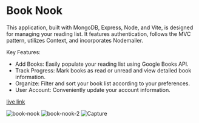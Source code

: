 # Book Nook

This application, built with MongoDB, Express, Node, and Vite, is designed for managing your reading list. It features authentication, follows the MVC pattern, utilizes Context, and incorporates Nodemailer.

Key Features:

- Add Books: Easily populate your reading list using Google Books API.
- Track Progress: Mark books as read or unread and view detailed book information.
- Organize: Filter and sort your book list according to your preferences.
- User Account: Conveniently update your account information.

[live link ](https://book-nook-wv31.onrender.com/
)

![book-nook](https://github.com/joneskb1/book-app/assets/74384950/944ec83a-2de5-4424-97d5-102e1983ac7c)
![book-nook-2](https://github.com/joneskb1/book-app/assets/74384950/88af3e16-b454-4646-8371-f289a6fc5c37)
![Capture](https://github.com/joneskb1/book-app/assets/74384950/dd5da8fc-5739-4c75-91d1-634b750e57b8)
